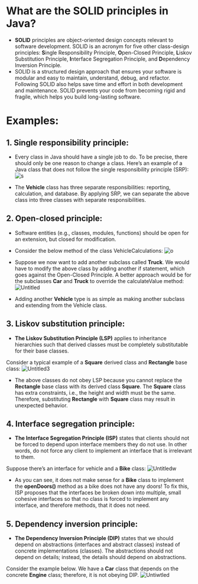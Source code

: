 # What are the SOLID principles in Java?
- **SOLID**  principles are object-oriented design concepts relevant to software development. SOLID is an acronym for five other class-design principles: **S**ingle Responsibility Principle, **O**pen-Closed Principle, **L**iskov Substitution Principle, **I**nterface Segregation Principle, and **D**ependency Inversion Principle.
- SOLID is a structured design approach that ensures your software is modular and easy to maintain, understand, debug, and refactor. Following SOLID also helps save time and effort in both development and maintenance. SOLID prevents your code from becoming rigid and fragile, which helps you build long-lasting software.

# Examples:
## 1. Single responsibility principle:
- Every class in Java should have a single job to do. To be precise, there should only be one reason to change a class. Here’s an example of a Java class that does not follow the single responsibility principle (SRP):
![s](https://github.com/NourhanSaeed707/SOLID-Principles-Java/assets/64387352/065e8e47-4e98-404b-a992-afa8b93aebc6)

- The **Vehicle** class has three separate responsibilities: reporting, calculation, and database. By applying SRP, we can separate the above class into three classes with separate responsibilities.

## 2. Open-closed principle:
- Software entities (e.g., classes, modules, functions) should be open for an extension, but closed for modification.
- Consider the below method of the class VehicleCalculations:
  ![o](https://github.com/NourhanSaeed707/SOLID-Principles-Java/assets/64387352/c43f893f-af7c-4120-b7ac-87ee83e99570)

- Suppose we now want to add another subclass called **Truck**. We would have to modify the above class by adding another if statement, which goes against the Open-Closed Principle.
A better approach would be for the subclasses **Car** and **Truck** to override the calculateValue method:
![Untitled](https://github.com/NourhanSaeed707/SOLID-Principles-Java/assets/64387352/a205b609-43d1-4145-9de9-726e394fe62e)

- Adding another **Vehicle** type is as simple as making another subclass and extending from the Vehicle class.

## 3. Liskov substitution principle:
- **The Liskov Substitution Principle (LSP)** applies to inheritance hierarchies such that derived classes must be completely substitutable for their base classes.

Consider a typical example of a **Square** derived class and **Rectangle** base class:
![Untitled3](https://github.com/NourhanSaeed707/SOLID-Principles-Java/assets/64387352/5dda1993-b1be-4b30-970e-9e2efd72f2d7)

- The above classes do not obey LSP because you cannot replace the **Rectangle** base class with its derived class **Square**. The **Square** class has extra constraints, i.e., the height and width must be the same. Therefore, substituting **Rectangle** with **Square** class may result in unexpected behavior.

## 4. Interface segregation principle:
- **The Interface Segregation Principle (ISP)** states that clients should not be forced to depend upon interface members they do not use. In other words, do not force any client to implement an interface that is irrelevant to them.

Suppose there’s an interface for vehicle and a **Bike** class:
![Untitledw](https://github.com/NourhanSaeed707/SOLID-Principles-Java/assets/64387352/cf8fbd1e-c8e6-4e7d-8a93-3d04c9ce6eed)

- As you can see, it does not make sense for a **Bike** class to implement the **openDoors()** method as a bike does not have any doors! To fix this, ISP proposes that the interfaces be broken down into multiple, small cohesive interfaces so that no class is forced to implement any interface, and therefore methods, that it does not need.

## 5. Dependency inversion principle:
- **The Dependency Inversion Principle (DIP)** states that we should depend on abstractions (interfaces and abstract classes) instead of concrete implementations (classes). The abstractions should not depend on details; instead, the details should depend on abstractions.

Consider the example below. We have a **Car** class that depends on the concrete **Engine** class; therefore, it is not obeying DIP.
![Untiwtled](https://github.com/NourhanSaeed707/SOLID-Principles-Java/assets/64387352/e66eb820-3e51-4073-ab56-253e249b36a1)








